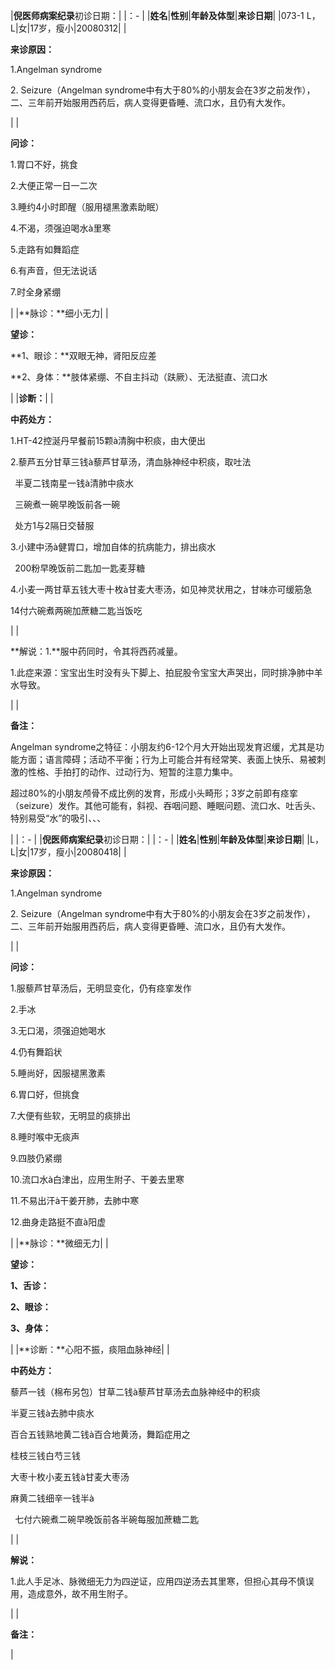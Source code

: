 ﻿|**倪医师病案纪录**初诊日期：|
|：- |
|**姓名**|**性别**|**年龄及体型**|**来诊日期**|
|073-1 L，L|女|17岁，瘦小|20080312|
|<p>**来诊原因：**</p><p>1.Angelman syndrome</p><p>2. Seizure（Angelman syndrome中有大于80%的小朋友会在3岁之前发作），二、三年前开始服用西药后，病人变得更昏睡、流口水，且仍有大发作。</p>|
|<p>**问诊：**</p><p>1.胃口不好，挑食</p><p>2.大便正常一日一二次</p><p>3.睡约4小时即醒（服用褪黑激素助眠）</p><p>4.不渴，须强迫喝水à里寒</p><p>5.走路有如舞蹈症</p><p>6.有声音，但无法说话</p><p>7.时全身紧绷</p>|
|**脉诊：**细小无力|
|<p>**望诊：**</p><p>**1、眼诊：**双眼无神，肾阳反应差</p><p>**2、身体：**肢体紧绷、不自主抖动（趺厥）、无法挺直、流口水</p>|
|**诊断：**|
|<p>**中药处方：**</p><p>1.HT-42控涎丹早餐前15颗à清胸中积痰，由大便出</p><p>2.藜芦五分甘草三钱à藜芦甘草汤，清血脉神经中积痰，取吐法</p><p>` `半夏二钱南星一钱à清肺中痰水</p><p>` `三碗煮一碗早晚饭前各一碗</p><p>` `处方1与2隔日交替服</p><p>3.小建中汤à健胃口，增加自体的抗病能力，排出痰水</p><p>` `200粉早晚饭前二匙加一匙麦芽糖</p><p>4.小麦一两甘草五钱大枣十枚à甘麦大枣汤，如见神灵状用之，甘味亦可缓筋急</p><p>14付六碗煮两碗加蔗糖二匙当饭吃</p>|
|<p>**解说：1.**服中药同时，令其将西药减量。</p><p>1.此症来源：宝宝出生时没有头下脚上、拍屁股令宝宝大声哭出，同时排净肺中羊水导致。</p>|
|<p>**备注：**</p><p>Angelman syndrome之特征：小朋友约6-12个月大开始出现发育迟缓，尤其是功能方面；语言障碍；活动不平衡；行为上可能合并有经常笑、表面上快乐、易被刺激的性格、手拍打的动作、过动行为、短暂的注意力集中。</p><p>超过80%的小朋友颅骨不成比例的发育，形成小头畸形；3岁之前即有痉挛（seizure）发作。其他可能有，斜视、吞咽问题、睡眠问题、流口水、吐舌头、特别易受“水”的吸引、、、</p>|
|：- |
|**倪医师病案纪录**初诊日期：|
|：- |
|**姓名**|**性别**|**年龄及体型**|**来诊日期**|
|L，L|女|17岁，瘦小|20080418|
|<p>**来诊原因：**</p><p>1.Angelman syndrome</p><p>2\. Seizure（Angelman syndrome中有大于80%的小朋友会在3岁之前发作），二、三年前开始服用西药后，病人变得更昏睡、流口水，且仍有大发作。</p>|
|<p>**问诊：**</p><p>1.服藜芦甘草汤后，无明显变化，仍有痉挛发作</p><p>2.手冰</p><p>3.无口渴，须强迫她喝水</p><p>4.仍有舞蹈状</p><p>5.睡尚好，因服褪黑激素</p><p>6.胃口好，但挑食</p><p>7.大便有些软，无明显的痰排出</p><p>8.睡时喉中无痰声</p><p>9.四肢仍紧绷</p><p>10.流口水à白津出，应用生附子、干姜去里寒</p><p>11.不易出汗à干姜开肺，去肺中寒</p><p>12.曲身走路挺不直à阳虚</p>|
|**脉诊：**微细无力|
|<p>**望诊：**</p><p>**1、舌诊：**</p><p>**2、眼诊：**</p><p>**3、身体：**</p>|
|**诊断：**心阳不振，痰阻血脉神经|
|<p>**中药处方：**</p><p>藜芦一钱（棉布另包）甘草二钱à藜芦甘草汤去血脉神经中的积痰</p><p>半夏三钱à去肺中痰水</p><p>百合五钱熟地黄二钱à百合地黄汤，舞蹈症用之</p><p>桂枝三钱白芍三钱</p><p>大枣十枚小麦五钱à甘麦大枣汤</p><p>麻黄二钱细辛一钱半à</p><p>` `七付六碗煮二碗早晚饭前各半碗每服加蔗糖二匙</p>|
|<p>**解说：**</p><p>1\.此人手足冰、脉微细无力为四逆证，应用四逆汤去其里寒，但担心其母不慎误用，造成意外，故不用生附子。</p>|
|<p>**备注：**</p><p></p>|